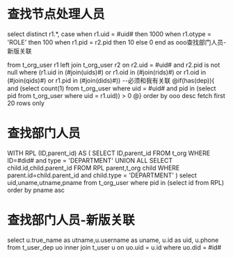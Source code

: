 查找节点处理人员
===
select distinct r1.*,
case when r1.uid = #uid# then 1000
when r1.otype = 'ROLE' then 100
when r1.pid = r2.pid then 10
else 0
end as ooo查找部门人员-新版关联

from t_org_user r1 
left join t_org_user r2 on r2.uid = #uid# and r2.pid is not null 
where
(r1.uid in (#join(uids)#) or r1.oid in (#join(rids)#) or r1.oid in (#join(qids)#) or r1.pid in (#join(dids)#))
--必须和我有关联
@if(has(dep)){
   and (select count(1) from t_org_user where uid = #uid# and pid in (select pid from t_org_user where uid = r1.uid)) > 0
@}
order by ooo desc
fetch first 20 rows only


查找部门人员
===
WITH RPL (ID,parent_id) AS 
(
  SELECT ID,parent_id FROM t_org WHERE ID=#did# and type = 'DEPARTMENT'
  UNION ALL 
  SELECT child.id,child.parent_id FROM RPL parent,t_org child WHERE parent.id=child.parent_id and child.type = 'DEPARTMENT'
)
select uid,uname,utname,pname from t_org_user where pid in (select id from RPL) order by pname asc

查找部门人员-新版关联
===
select u.true_name as utname,u.username as uname, u.id as uid, u.phone
from t_user_dep uo 
inner join t_user u on uo.uid = u.id
where uo.did = #id#
